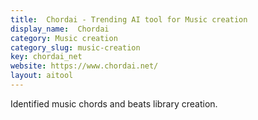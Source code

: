 ```yaml
---
title:  Chordai - Trending AI tool for Music creation
display_name:  Chordai
category: Music creation
category_slug: music-creation
key: chordai_net
website: https://www.chordai.net/
layout: aitool
---
```


Identified music chords and beats library creation.
